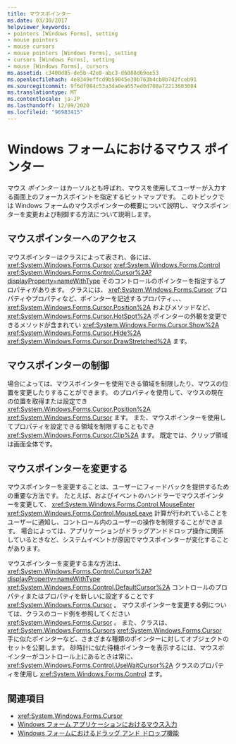 ```yaml
---
title: マウスポインター
ms.date: 03/30/2017
helpviewer_keywords:
- pointers [Windows Forms], setting
- mouse pointers
- mouse cursors
- mouse pointers [Windows Forms], setting
- cursors [Windows Forms], setting
- mouse [Windows Forms], cursors
ms.assetid: c3400d85-de5b-42e8-abc3-d6088d69ee53
ms.openlocfilehash: 4e8349effcd9b59045e39b763b4cb8b7d2fceb91
ms.sourcegitcommit: 9f6df084c53a3da0ea657ed0d708a72213683084
ms.translationtype: MT
ms.contentlocale: ja-JP
ms.lasthandoff: 12/09/2020
ms.locfileid: "96983415"
---
```

# <a name="mouse-pointers-in-windows-forms"></a>Windows フォームにおけるマウス ポインター
マウス *ポインター* はカーソルとも呼ばれ、マウスを使用してユーザーが入力する画面上のフォーカスポイントを指定するビットマップです。 このトピックでは Windows フォームのマウスポインターの概要について説明し、マウスポインターを変更および制御する方法について説明します。  
  
## <a name="accessing-the-mouse-pointer"></a>マウスポインターへのアクセス  
 マウスポインターはクラスによって表され、各には、 <xref:System.Windows.Forms.Cursor> <xref:System.Windows.Forms.Control> <xref:System.Windows.Forms.Control.Cursor%2A?displayProperty=nameWithType> そのコントロールのポインターを指定するプロパティがあります。 クラスには、 <xref:System.Windows.Forms.Cursor> プロパティやプロパティなど、ポインターを記述するプロパティ、、、 <xref:System.Windows.Forms.Cursor.Position%2A> およびメソッドなど、 <xref:System.Windows.Forms.Cursor.HotSpot%2A> ポインターの外観を変更できるメソッドが含まれてい <xref:System.Windows.Forms.Cursor.Show%2A> <xref:System.Windows.Forms.Cursor.Hide%2A> <xref:System.Windows.Forms.Cursor.DrawStretched%2A> ます。  
  
## <a name="controlling-the-mouse-pointer"></a>マウスポインターの制御  
 場合によっては、マウスポインターを使用できる領域を制限したり、マウスの位置を変更したりすることができます。 のプロパティを使用して、マウスの現在の位置を取得または設定でき <xref:System.Windows.Forms.Cursor.Position%2A> <xref:System.Windows.Forms.Cursor> ます。 また、マウスポインターを使用してプロパティを設定できる領域を制限することもでき <xref:System.Windows.Forms.Cursor.Clip%2A> ます。 既定では、クリップ領域は画面全体です。  
  
## <a name="changing-the-mouse-pointer"></a>マウスポインターを変更する  
 マウスポインターを変更することは、ユーザーにフィードバックを提供するための重要な方法です。 たとえば、およびイベントのハンドラーでマウスポインターを変更して、 <xref:System.Windows.Forms.Control.MouseEnter> <xref:System.Windows.Forms.Control.MouseLeave> 計算が行われていることをユーザーに通知し、コントロール内のユーザーの操作を制限することができます。 場合によっては、アプリケーションがドラッグアンドドロップ操作に関係しているときなど、システムイベントが原因でマウスポインターが変化することがあります。  
  
 マウスポインターを変更する主な方法は、 <xref:System.Windows.Forms.Control.Cursor%2A?displayProperty=nameWithType> <xref:System.Windows.Forms.Control.DefaultCursor%2A> コントロールのプロパティまたはプロパティを新しいに設定することです <xref:System.Windows.Forms.Cursor> 。 マウスポインターを変更する例については、クラスのコード例を参照してください <xref:System.Windows.Forms.Cursor> 。 また、クラスは、 <xref:System.Windows.Forms.Cursors> <xref:System.Windows.Forms.Cursor> 手に似たポインターなど、さまざまな種類のポインターに対してオブジェクトのセットを公開します。 砂時計に似た待機ポインターを表示するには、マウスポインターがコントロール上にあるときは常に、 <xref:System.Windows.Forms.Control.UseWaitCursor%2A> クラスのプロパティを使用し <xref:System.Windows.Forms.Control> ます。  
  
## <a name="see-also"></a>関連項目

- <xref:System.Windows.Forms.Cursor>
- [Windows フォーム アプリケーションにおけるマウス入力](mouse-input-in-a-windows-forms-application.md)
- [Windows フォームにおけるドラッグ アンド ドロップ機能](drag-and-drop-functionality-in-windows-forms.md)
